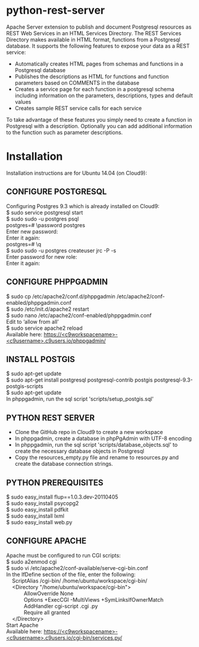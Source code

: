 python-rest-server
==================

Apache Server extension to publish and document Postgresql resources as REST Web Services in an HTML Services Directory.
The REST Services Directory makes available in HTML format, functions from a Postgresql database. It supports the following features to expose your data as a REST service:

* Automatically creates HTML pages from schemas and functions in a Postgresql database
* Publishes the descriptions as HTML for functions and function parameters based on COMMENTS in the database
* Creates a service page for each function in a postgresql schema including information on the parameters, descriptions, types and default values
* Creates sample REST service calls for each service

To take advantage of these features you simply need to create a function in Postgresql with a description. Optionally you can add additional information to the function such as parameter descriptions.

# Installation
Installation instructions are for Ubuntu 14.04 (on Cloud9):

## CONFIGURE POSTGRESQL
Configuring Postgres 9.3 which is already installed on Cloud9:  
$ sudo service postgresql start  
$ sudo sudo -u postgres psql  
postgres=# \password postgres  
Enter new password:   
Enter it again:   
postgres=# \q  
$ sudo sudo -u postgres createuser jrc -P -s  
Enter password for new role:  
Enter it again:  

## CONFIGURE PHPPGADMIN
$ sudo cp /etc/apache2/conf.d/phppgadmin /etc/apache2/conf-enabled/phppgadmin.conf  
$ sudo /etc/init.d/apache2 restart  
$ sudo nano /etc/apache2/conf-enabled/phppgadmin.conf  
Edit to ‘allow from all’  
$ sudo service apache2 reload  
Available here: [https://&lt;c9workspacename&gt;-&lt;c9username&gt;.c9users.io/phppgadmin/](https://<c9workspacename>-<c9username>.c9users.io/phppgadmin/)

## INSTALL POSTGIS
$ sudo apt-get update  
$ sudo apt-get install postgresql postgresql-contrib postgis postgresql-9.3-postgis-scripts  
$ sudo apt-get update  
In phppgadmin, run the sql script 'scripts/setup_postgis.sql'  

## PYTHON REST SERVER
- Clone the GitHub repo in Cloud9 to create a new workspace  
- In phppgadmin, create a database in phpPgAdmin with UTF-8 encoding  
- In phppgadmin, run the sql script 'scripts/database_objects.sql' to create the necessary database objects in Postgresql  
- Copy the resources_empty.py file and rename to resources.py and create the database connection strings.   

## PYTHON PREREQUISITES
$ sudo easy_install flup==1.0.3.dev-20110405   
$ sudo easy_install psycopg2  
$ sudo easy_install pdfkit  
$ sudo easy_install lxml  
$ sudo easy_install web.py  

## CONFIGURE APACHE
Apache must be configured to run CGI scripts:  
$ sudo a2enmod cgi  
$ sudo vi /etc/apache2/conf-available/serve-cgi-bin.conf  
In the IfDefine section of the file, enter the following:  
&nbsp;&nbsp;&nbsp;&nbsp;ScriptAlias /cgi-bin/ /home/ubuntu/workspace/cgi-bin/  
&nbsp;&nbsp;&nbsp;&nbsp;&lt;Directory "/home/ubuntu/workspace/cgi-bin"&gt;  
&nbsp;&nbsp;&nbsp;&nbsp;&nbsp;&nbsp;&nbsp;&nbsp;&nbsp;&nbsp;&nbsp;&nbsp;AllowOverride None  
&nbsp;&nbsp;&nbsp;&nbsp;&nbsp;&nbsp;&nbsp;&nbsp;&nbsp;&nbsp;&nbsp;&nbsp;Options +ExecCGI -MultiViews +SymLinksIfOwnerMatch  
&nbsp;&nbsp;&nbsp;&nbsp;&nbsp;&nbsp;&nbsp;&nbsp;&nbsp;&nbsp;&nbsp;&nbsp;AddHandler cgi-script .cgi .py  
&nbsp;&nbsp;&nbsp;&nbsp;&nbsp;&nbsp;&nbsp;&nbsp;&nbsp;&nbsp;&nbsp;&nbsp;Require all granted  
&nbsp;&nbsp;&nbsp;&nbsp;&lt;/Directory&gt;  
Start Apache  
Available here: [https://&lt;c9workspacename&gt;-&lt;c9username&gt;.c9users.io/cgi-bin/services.py/](https://<c9workspacename>-<c9username>.c9users.io/cgi-bin/services.py/)
